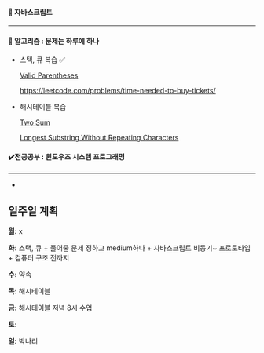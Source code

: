 #### :red_circle: 자바스크립트

---



#### 📖 알고리즘 : 문제는 하루에 하나

* 스택, 큐  복습 :white_check_mark:

  [Valid Parentheses](https://leetcode.com/problems/valid-parentheses)

  https://leetcode.com/problems/time-needed-to-buy-tickets/

* 해시테이블 복습

  [ Two Sum](https://leetcode.com/problems/two-sum)

  [ Longest Substring Without Repeating Characters](https://leetcode.com/problems/longest-substring-without-repeating-characters)




#### ✔️전공공부 : 윈도우즈 시스템 프로그래밍  

------

*  

 

## 일주일 계획

**월:** x

**화:** 스택, 큐  + 풀어줄 문제 정하고 medium하나 + 자바스크립트 비동기~ 프로토타입 + 컴퓨터 구조 전까지

**수:** 약속 

**목:** 해시테이블

**금:** 해시테이블 저녁 8시 수업

**토:**

**일:** 박나리


